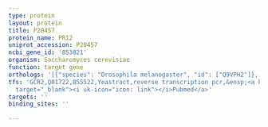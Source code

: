 ```yaml
---
type: protein
layout: protein
title: P20457
protein_name: PRI2
uniprot_accession: P20457
ncbi_gene_id: '853821'
organism: Saccharomyces cerevisiae
function: target gene
orthologs: '[{"species": "Drosophila melanogaster", "id": ["Q9VPH2"]}, {"species": "Caenorhabditis elegans", "id": ["O02334"]}, {"species": "Homo sapiens", "id": ["<a href=\"/protein/p49643\">P49643</a>"]}, {"species": "Mus musculus", "id": ["P33610"]}, {"species": "Rattus norvegicus", "id": ["O89044"]}]'
tfs: 'GCR2,Q01722,855522,Yeastract,reverse transcription pcr,&ensp;<a href="https://www.ncbi.nlm.nih.gov/pubmed/?term=27190003%5Buid%5D+OR+24170807%5Buid%5D"
  target="_blank"><i uk-icon="icon: link"></i>Pubmed</a>'
targets: ''
binding_sites: ''

---
```

